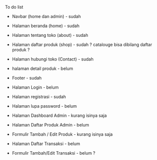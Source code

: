 To do list

- Navbar (home dan admin) - sudah
- Halaman beranda (home) - sudah
- Halaman tentang toko (about) - sudah
- Halaman daftar produk (shop) - sudah ? catalouge bisa dibilang daftar produk ?
- Halaman hubungi toko (Contact) - sudah
- halaman detail produk - belum
- Footer - sudah

- Halaman Login - belum
- Halaman registrasi - sudah
- Halaman lupa password - belum

- Halaman Dashboard Admin - kurang isinya saja
- Halaman Daftar Produk Admin - belum
- Formulir Tambah / Edit Produk - kurang isinya saja
- Halaman Daftar Transaksi - belum
- Formulir Tambah/Edit Transaksi - belum ?
